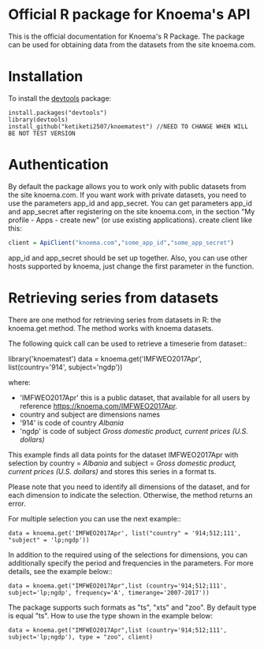 Official R package for Knoema's API
========

This is the official documentation for Knoema's R Package. The package can be used for obtaining data from the datasets from the site knoema.com.

# Installation

To install the [devtools](https://cran.r-project.org/package=devtools) package:

    install.packages("devtools")
    library(devtools)
    install_github("ketiketi2507/knoematest") //NEED TO CHANGE WHEN WILL BE NOT TEST VERSION
                
# Authentication
By default the package allows you to work only with public datasets from the site knoema.com.
If you want work with private datasets, you need to use the parameters app_id and app_secret.
You can get parameters app_id and app_secret after registering on the site knoema.com, in the section "My profile - Apps - create new" (or use existing applications).
create client like this: 
```r
client = ApiClient("knoema.com","some_app_id","some_app_secret")
```
app_id and app_secret should be set up together.
Also, you can use other hosts supported by knoema, just change the first parameter in the function.

# Retrieving series from datasets
There are one method for retrieving series from datasets in R: the knoema.get method. The method works with knoema datasets.

The following quick call can be used to retrieve a timeserie from dataset::

   library('knoematest')
   data = knoema.get('IMFWEO2017Apr', list(country='914', subject='ngdp'))
   
where:

* 'IMFWEO2017Apr' this is a public dataset, that available for all users by reference https://knoema.com/IMFWEO2017Apr.
* country and subject are dimensions names
* '914' is code of country *Albania*
* 'ngdp' is code of subject *Gross domestic product, current prices (U.S. dollars)*

This example finds all data points for the dataset IMFWEO2017Apr with selection by country = *Albania* and subject =  *Gross domestic product, current prices (U.S. dollars)* and stores this series in a format ts. 

Please note that you need to identify all dimensions of the dataset, and for each dimension to indicate the selection. Otherwise, the method returns an error.

For multiple selection you can use the next example::
  
    data = knoema.get('IMFWEO2017Apr', list("country" = '914;512;111', "subject" = 'lp;ngdp'))

In addition to the required using of the selections for dimensions, you can additionally specify the period and frequencies in the parameters. For more details, see the example below::

    data = knoema.get("IMFWEO2017Apr",list (country='914;512;111', subject='lp;ngdp', frequency='A', timerange='2007-2017'))
    
The package supports such formats as "ts", "xts" and "zoo". By default type is equal "ts". How to use the type shown in the example below:

    data = knoema.get("IMFWEO2017Apr",list (country='914;512;111', subject='lp;ngdp'), type = "zoo", client)   

